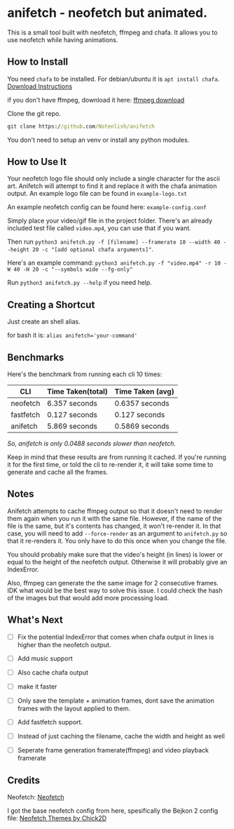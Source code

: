 # anifetch - neofetch but animated.

This is a small tool built with neofetch, ffmpeg and chafa. It allows you to use neofetch while having animations.

## How to Install

You need `chafa` to be installed. For debian/ubuntu it is `apt install chafa`. [Download Instructions](https://hpjansson.org/chafa/download/)

if you don't have ffmpeg, download it here: [ffmpeg download](https://www.ffmpeg.org/download.html)

Clone the git repo.

```cmd
git clone https://github.com/Notenlish/anifetch
```

You don't need to setup an venv or install any python modules.

## How to Use It

Your neofetch logo file should only include a single character for the ascii art. Anifetch will attempt to find it and replace it with the chafa animation output. An example logo file can be found in `example-logo.txt`

An example neofetch config can be found here: `example-config.conf`

Simply place your video/gif file in the project folder. There's an already included test file called `video.mp4`, you can use that if you want.

Then run `python3 anifetch.py -f [filename] --framerate 10 --width 40 --height 20 -c "[add optional chafa arguments]"`.

Here's an example command: `python3 anifetch.py -f "video.mp4" -r 10 -W 40 -H 20 -c "--symbols wide --fg-only"`

Run `python3 anifetch.py --help` if you need help.

## Creating a Shortcut

Just create an shell alias.

for bash it is: `alias anifetch='your-command'`

## Benchmarks

Here's the benchmark from running each cli 10 times:

| CLI       | Time Taken(total) | Time Taken (avg) |
| --------- | ----------------- | ---------------- |
| neofetch  | 6.357 seconds     | 0.6357 seconds   |
| fastfetch | 0.127 seconds     | 0.127 seconds    |
| anifetch  | 5.869 seconds     | 0.5869 seconds   |

_So, anifetch is only 0.0488 seconds slower than neofetch._

Keep in mind that these results are from running it cached. If you're running it for the first time, or told the cli to re-render it, it will take some time to generate and cache all the frames.

## Notes

Anifetch attempts to cache ffmpeg output so that it doesn't need to render them again when you run it with the same file. However, if the name of the file is the same, but it's contents has changed, it won't re-render it. In that case, you will need to add `--force-render` as an argument to `anifetch.py` so that it re-renders it. You only have to do this once when you change the file.

You should probably make sure that the video's height (in lines) is lower or equal to the height of the neofetch output. Otherwise it will probably give an IndexError.

Also, ffmpeg can generate the the same image for 2 consecutive frames. IDK what would be the best way to solve this issue. I could check the hash of the images but that would add more processing load.

## What's Next

- [ ] Fix the potential IndexError that comes when chafa output in lines is higher than the neofetch output.

- [ ] Add music support

- [ ] Also cache chafa output

- [ ] make it faster

- [ ] Only save the template + animation frames, dont save the animation frames with the layout applied to them.

- [ ] Add fastfetch support.

- [ ] Instead of just caching the filename, cache the width and height as well

- [ ] Seperate frame generation framerate(ffmpeg) and video playback framerate

## Credits

Neofetch: [Neofetch](https://github.com/dylanaraps/neofetch)

I got the base neofetch config from here, spesifically the Bejkon 2 config file: [Neofetch Themes by Chick2D](https://github.com/Chick2D/neofetch-themes)

